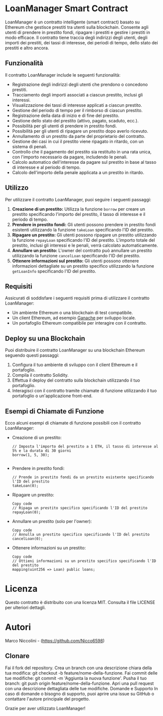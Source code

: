 # LoanManager Smart Contract

LoanManager è un contratto intelligente (smart contract) basato su Ethereum che gestisce prestiti tra utenti sulla blockchain. Consente agli utenti di prendere in prestito fondi, ripagare i prestiti e gestire i prestiti in modo efficace. Il contratto tiene traccia degli indirizzi degli utenti, degli importi dei prestiti, dei tassi di interesse, dei periodi di tempo, dello stato dei prestiti e altro ancora.

## Funzionalità

Il contratto LoanManager include le seguenti funzionalità:

- Registrazione degli indirizzi degli utenti che prendono o concedono prestiti.
- Tracciamento degli importi associati a ciascun prestito, inclusi gli interessi.
- Visualizzazione dei tassi di interesse applicati a ciascun prestito.
- Gestione del periodo di tempo per il rimborso di ciascun prestito.
- Registrazione della data di inizio e di fine del prestito.
- Gestione dello stato del prestito (attivo, pagato, scaduto, ecc.).
- Possibilità per gli utenti di prendere in prestito fondi.
- Possibilità per gli utenti di ripagare un prestito dopo averlo ricevuto.
- Annullamento di un prestito da parte del proprietario del contratto.
- Gestione dei casi in cui il prestito viene ripagato in ritardo, con un sistema di penali.
- Controllo che il pagamento del prestito sia restituito in una rata unica, con l'importo necessario da pagare, includendo le penali.
- Calcolo automatico dell'interesse da pagare sul prestito in base al tasso di interesse e al periodo di tempo.
- Calcolo dell'importo della penale applicata a un prestito in ritardo.

## Utilizzo

Per utilizzare il contratto LoanManager, puoi seguire i seguenti passaggi:

1. **Creazione di un prestito:** Utilizza la funzione `borrow` per creare un prestito specificando l'importo del prestito, il tasso di interesse e il periodo di tempo.
2. **Prendere in prestito fondi:** Gli utenti possono prendere in prestito fondi esistenti utilizzando la funzione `takeLoan` specificando l'ID del prestito.
3. **Ripagare un prestito:** Gli utenti possono ripagare un prestito utilizzando la funzione `repayLoan` specificando l'ID del prestito. L'importo totale del prestito, inclusi gli interessi e le penali, verrà calcolato automaticamente.
4. **Annullare un prestito:** L'owner del contratto può annullare un prestito utilizzando la funzione `cancelLoan` specificando l'ID del prestito.
5. **Ottenere informazioni sul prestito:** Gli utenti possono ottenere informazioni dettagliate su un prestito specifico utilizzando la funzione `getLoanInfo` specificando l'ID del prestito.

## Requisiti

Assicurati di soddisfare i seguenti requisiti prima di utilizzare il contratto LoanManager:

- Un ambiente Ethereum o una blockchain di test compatibile.
- Un client Ethereum, ad esempio [Ganache](https://www.trufflesuite.com/ganache) per sviluppo locale.
- Un portafoglio Ethereum compatibile per interagire con il contratto.

## Deploy su una Blockchain

Puoi distribuire il contratto LoanManager su una blockchain Ethereum seguendo questi passaggi:

1. Configura il tuo ambiente di sviluppo con il client Ethereum e il portafoglio.
2. Compila il contratto Solidity.
3. Effettua il deploy del contratto sulla blockchain utilizzando il tuo portafoglio.
4. Interagisci con il contratto tramite chiamate di funzione utilizzando il tuo portafoglio o un'applicazione front-end.

## Esempi di Chiamate di Funzione

Ecco alcuni esempi di chiamate di funzione possibili con il contratto LoanManager:

- Creazione di un prestito:
  ```solidity
  // Imposta l'importo del prestito a 1 ETH, il tasso di interesse al 5% e la durata di 30 giorni
  borrow(1, 5, 30);


- Prendere in prestito fondi:
   ```solidity
  // Prende in prestito fondi da un prestito esistente specificando l'ID del prestito
  takeLoan(0);
- Ripagare un prestito:
  ```solidity
  Copy code
  // Ripaga un prestito specifico specificando l'ID del prestito
  repayLoan(0);
- Annullare un prestito (solo per l'owner):
  ```solidity
  Copy code
  // Annulla un prestito specifico specificando l'ID del prestito
  cancelLoan(0);
- Ottenere informazioni su un prestito:
  ```solidity
  Copy code
  // Ottieni informazioni su un prestito specifico specificando l'ID del prestito
  mapping(uint256 => Loan) public loans;
  
# Licenza
Questo contratto è distribuito con una licenza MIT. Consulta il file LICENSE per ulteriori dettagli.

# Autori
Marco Niccolini - (https://github.com/Nicco6598)

## Clonare 
Fai il fork del repository.
Crea un branch con una descrizione chiara della tua modifica: git checkout -b feature/nome-della-funzione.
Fai commit delle tue modifiche: git commit -m 'Aggiunta la nuova funzione'.
Pusha il tuo branch: git push origin feature/nome-della-funzione.
Apri una pull request con una descrizione dettagliata delle tue modifiche.
Domande e Supporto
In caso di domande o bisogno di supporto, puoi aprire una issue su GitHub o contattare l'autore principale del progetto.

Grazie per aver utilizzato LoanManager!
